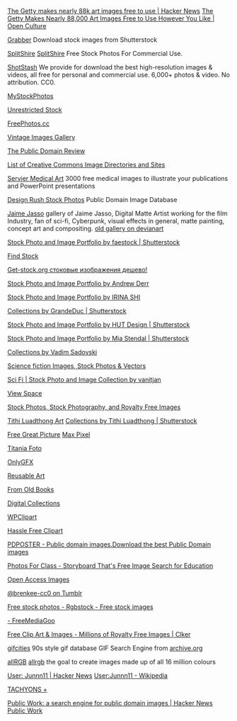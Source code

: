 
[The Getty makes nearly 88k art images free to use | Hacker News](https://news.ycombinator.com/item?id=39710454)
[The Getty Makes Nearly 88,000 Art Images Free to Use However You Like | Open Culture](https://www.openculture.com/2024/03/the-getty-makes-nearly-88000-art-images-free-to-use-however-you-like.html)

[Grabber](https://grabber.co.in/)
Download stock images from Shutterstock

[SplitShire](https://www.splitshire.com/)
[SplitShire](https://www.splitshire.com/category/video-2/)
Free Stock Photos For Commercial Use.

[ShotStash](https://shotstash.com/)
We provide for download the best high-resolution images & videos, all free for personal and commercial use. 6,000+ photos & video. No attribution. CC0.

[MyStockPhotos](http://mystock.photos/)

[Unrestricted Stock](http://unrestrictedstock.com/)

[FreePhotos.cc](https://freephotos.cc/)

[Vintage Images Gallery](http://www.vintageimages.org/index.php/)

[The Public Domain Review](http://publicdomainreview.org/)

[List of Creative Commons Image Directories and Sites](https://www.budgetstockphoto.com/creative_commons_images.html)

[Servier Medical Art](https://smart.servier.com)
3000 free medical images to illustrate your publications and PowerPoint presentations

[Design Rush Stock Photos](https://www.designrush.com/resources/publicdomainarchive)
Public Domain Image Database

[Jaime Jasso](https://www.artstation.com/jaime)
gallery of Jaime Jasso, Digital Matte Artist working for the film Industry, fan of sci-fi, Cyberpunk, visual effects in general, matte painting, concept art and compositing.
[old gallery on devianart](https://jjasso.deviantart.com/gallery/)

[Stock Photo and Image Portfolio by faestock | Shutterstock](https://www.shutterstock.com/g/faestock)

[Find Stock](https://png.is/tool/findstock)

[Get-stock.org  стоковые изображения дешево!](https://get-stock.org/)

[Stock Photo and Image Portfolio by Andrew Derr](https://www.shutterstock.com/g/hirohideki)

[Stock Photo and Image Portfolio by IRINA SHI](https://www.shutterstock.com/g/IRINA+SHI)

[Collections by GrandeDuc | Shutterstock](https://www.shutterstock.com/g/grandeduc/sets)

[Stock Photo and Image Portfolio by HUT Design | Shutterstock](https://www.shutterstock.com/g/Halebopp)

[Stock Photo and Image Portfolio by Mia Stendal | Shutterstock](https://www.shutterstock.com/g/MiaStendal)

[Collections by Vadim Sadovski](https://www.shutterstock.com/g/sadovskivadim/sets)

[Science fiction Images, Stock Photos & Vectors](https://www.shutterstock.com/search/science+fiction)

[Sci Fi | Stock Photo and Image Collection by vanitjan](https://www.shutterstock.com/g/max3d/sets/63017302)

[View Space](https://www.shutterstock.com/collections/310389851-3fbc925a)

[Stock Photos, Stock Photography, and Royalty Free Images](https://www.shutterstock.com/photos)

[Tithi Luadthong Art](https://tithi-luadthong.pixels.com/profiles/tithi-luadthong)
[Collections by Tithi Luadthong | Shutterstock](https://www.shutterstock.com/g/Tithi+Luadthong/sets)

[Free Great Picture](https://www.freegreatpicture.com/)
[Max Pixel](http://maxpixel.freegreatpicture.com/)

[Titania Foto](http://www.titania-foto.com/en/)

[OnlyGFX](http://www.onlygfx.com/)

[Reusable Art](http://www.reusableart.com/)

[From Old Books](https://www.fromoldbooks.org/)

[Digital Collections](https://digitalcollections.nypl.org/search/index?filters%5Brights%5D=pd&keywords=)

[WPClipart](https://wpclipart.com/)

[Hassle Free Clipart](http://hasslefreeclipart.com/)

[PDPOSTER - Public domain images.Download the best Public Domain images](https://pdposter.weebly.com/)

[Photos For Class - Storyboard That's Free Image Search for Education](https://www.storyboardthat.com/photos)

[Open Access Images](https://www.nga.gov/open-access-images.html)

[@brenkee-cc0 on Tumblr](https://www.tumblr.com/brenkee-cc0)

[Free stock photos - Rgbstock - Free stock images](https://www.rgbstock.com/)

[- FreeMediaGoo](https://www.freemediagoo.com/)

[Free Clip Art & Images - Millions of Royalty Free Images | Clker](https://www.clker.com/)

[gifcities](https://gifcities.org/)
90s style gif database
GIF Search Engine from [archive.org](http://archive.org)

[allRGB](https://allrgb.com/)
[allrgb](https://web.archive.org/web/20210102182957/https://allrgb.com/)
the goal to create images made up of all 16 million colours

[User: Junnn11 | Hacker News](https://news.ycombinator.com/item?id=35630423)
[User:Junnn11 - Wikipedia](https://en.wikipedia.org/wiki/User:Junnn11)

[TACHYONS +](https://tachyonsplus.tumblr.com/)

[Public Work: a search engine for public domain images | Hacker News](https://news.ycombinator.com/item?id=41162216)
[Public Work](https://public.work/)
